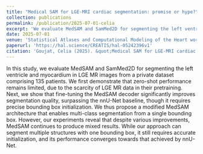 ```yaml
---
title: "Medical SAM for LGE-MRI cardiac segmentation: promise or hype?"
collection: publications
permalink: /publication/2025-07-01-celia
excerpt: 'We evaluate MedSAM and SamMed2D for segmenting the left ventricle and myocardium in LGE MR images from a private dataset comprising 135 patients.'
date: 2025-07-01
venue: 'Statistical Atlases and Computational Modeling of the Heart workshop -- STACOM'
paperurl: 'https://hal.science/CREATIS/hal-05242396v1'
citation: 'Goujat, Celia (2025). &quot;Medical SAM for LGE-MRI cardiac segmentation: promise or hype?&quot; <i>Statistical Atlases and Computational Modeling of the Heart workshop -- STACOM</i>.'
---
```

In this study, we evaluate MedSAM and SamMed2D for segmenting the left ventricle and myocardium in LGE MR images from a private dataset comprising 135 patients. We first demonstrate that zero-shot performance remains limited, due to the scarcity of LGE MR data in their pretraining. Next, we show that fine-tuning the MedSAM decoder significantly improves segmentation quality, surpassing the nnU-Net baseline, though it requires precise bounding box initialization. We thus propose a modified MedSAM architecture that enables multi-class segmentation from a single bounding box. However, our experiments reveal that despite various improvements, MedSAM continues to produce mixed results. While our approach can segment multiple structures with one bounding box, it still requires accurate initialization, and its performance converges towards that achieved by nnU-Net.
